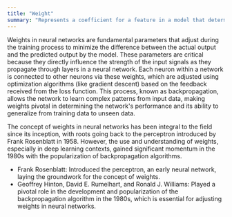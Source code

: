 ```yaml
---
title: "Weight"
summary: "Represents a coefficient for a feature in a model that determines the influence of that feature on the model's predictions."
---
```

Weights in neural networks are fundamental parameters that adjust during the training process to minimize the difference between the actual output and the predicted output by the model. These parameters are critical because they directly influence the strength of the input signals as they propagate through layers in a neural network. Each neuron within a network is connected to other neurons via these weights, which are adjusted using optimization algorithms (like gradient descent) based on the feedback received from the loss function. This process, known as backpropagation, allows the network to learn complex patterns from input data, making weights pivotal in determining the network's performance and its ability to generalize from training data to unseen data.

The concept of weights in neural networks has been integral to the field since its inception, with roots going back to the perceptron introduced by Frank Rosenblatt in 1958. However, the use and understanding of weights, especially in deep learning contexts, gained significant momentum in the 1980s with the popularization of backpropagation algorithms.

- Frank Rosenblatt: Introduced the perceptron, an early neural network, laying the groundwork for the concept of weights.
- Geoffrey Hinton, David E. Rumelhart, and Ronald J. Williams: Played a pivotal role in the development and popularization of the backpropagation algorithm in the 1980s, which is essential for adjusting weights in neural networks.


